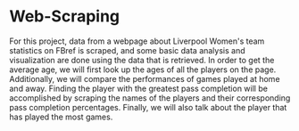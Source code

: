 # Web-Scraping
For this project, data from a webpage about Liverpool Women's team statistics on FBref is scraped, and some basic data analysis and visualization are done using the data that is retrieved. In order to get the average age, we will first look up the ages of all the players on the page. Additionally, we will compare the performances of games played at home and away. Finding the player with the greatest pass completion will be accomplished by scraping the names of the players and their corresponding pass completion percentages. Finally, we will also talk about the player that has played the most games. 
